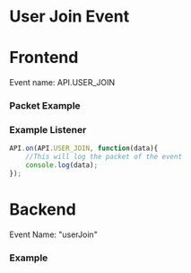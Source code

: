 # User Join Event

# Frontend

Event name: API.USER_JOIN

### Packet Example

### Example Listener

```js
API.on(API.USER_JOIN, function(data){
    //This will log the packet of the event
    console.log(data);
});
```

# Backend

Event Name: "userJoin"

### Example
